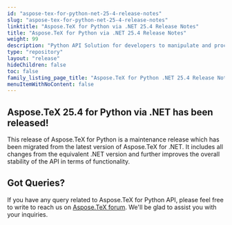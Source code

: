 ```yaml
---
id: "aspose-tex-for-python-net-25-4-release-notes"
slug: "aspose-tex-for-python-net-25-4-release-notes"
linktitle: "Aspose.TeX for Python via .NET 25.4 Release Notes"
title: "Aspose.TeX for Python via .NET 25.4 Release Notes"
weight: 99
description: "Python API Solution for developers to manipulate and process TeX and LaTeX files. Release Notes of Aspose.TeX API solution for Python | Release 2025.04"
type: "repository"
layout: "release"
hideChildren: false
toc: false
family_listing_page_title: "Aspose.TeX for Python .NET 25.4 Release Notes"
menuItemWithNoContent: false
---
```


## Aspose.TeX 25.4 for Python via .NET has been released!

This release of Aspose.TeX for Python is a maintenance release which has been migrated from the latest version of Aspose.TeX for .NET. It includes all changes from the equivalent .NET version and further improves the overall stability of the API in terms of functionality.

## Got Queries?
If you have any query related to Aspose.TeX for Python API, please feel free to write to reach us on [Aspose.TeX forum](https://forum.aspose.com/c/tex/). We'll be glad to assist you with your inquiries.

